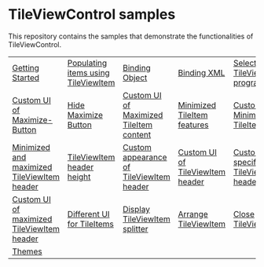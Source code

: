 # TileViewControl samples

This repository contains the samples that demonstrate the functionalities of TileViewControl.

<table>
 <tr>
  <td><a href="Samples/Getting-Started">Getting Started</a></td>
  <td><a href="Samples/Getting-Started">Populating items using TileViewItem</a></td>
  <td><a href="Samples/Binding-Object">Binding Object</a></td>
  <td><a href="Samples/Binding-XML">Binding XML</a></td>  
  <td><a href="Samples/Getting-Started">Select TileViewItem programmatically</a>   
  <td><a href="Samples/MinMax-TileItem">Maximized TileItem features</a> 
  </tr>
  <tr>
  <td><a href="Samples/Custom-Maximize-Button">Custom UI of Maximize-Button</a></td>
  <td><a href="Samples/Custom-Maximize-Button">Hide Maximize Button</a></td>
  <td><a href="Samples/CustomUI-MinMaxTileItem">Custom UI of Maximized TileItem content</a></td>
  <td><a href="Samples/MinMax-TileItem">Minimized TileItem features</a></td>
  <td><a href="Samples/CustomUI-MinMaxTileItem">Custom UI of Minimized TileItem content</a>
  <td><a href="Samples/Getting-Started">TileViewItem header</a></td>
  </tr>
  <tr>
  <td><a href="Samples/Header">Minimized and maximized TileViewItem header</a></td>
  <td><a href="Samples/Header">TileViewItem header height</a></td>
  <td><a href="Samples/Header">Custom appearance of TileViewItem header</a></td>
  <td><a href="Samples/Custom-UI">Custom UI of TileViewItem header</a>
  <td><a href="Samples/Specific-CustomUI">Custom UI of specific TileViewItem header</a></td>
  <td><a href="Samples/MinimizedItem">Custom UI of minimized TileViewItem header</a></td>
  </tr>
 <tr>  
  <td><a href="Samples/MinimizedItem">Custom UI of maximized TileViewItem header</a></td>
  <td><a href="Samples/ItemTemplate-Selector">Different UI for TileItems</a></td>
  <td><a href="Samples/MinMax-TileItem">Display TileViewItem splitter</a> 
  <td><a href="Samples/Arrange-Items">Arrange TileViewItem</a></td>
  <td><a href="Samples/Closing-TileItem">Close TileViewItem</a></td>
  <td><a href="Samples/Appearance">Appearance</a></td>
 </tr>
 <tr>
  <td><a href="Samples/Themes">Themes</a> 
  </tr>
</table>
 
